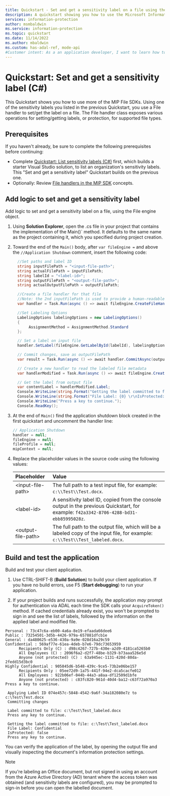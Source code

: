 ```yaml
---
title: Quickstart - Set and get a sensitivity label on a file using the C# MIP SDK
description: A quickstart showing you how to use the Microsoft Information Protection SDK .NET Wrapper to set and get a sensitivity label on a file (C#)
services: information-protection
author: msmbaldwin
ms.service: information-protection
ms.topic: quickstart
ms.date: 11/14/2022
ms.author: mbaldwin
ms.custom: has-adal-ref, mode-api
#Customer intent: As a an application developer, I want to learn how to set labels with the MIP SDK, so that I can use the SDK APIs to apply labels and protection to my own files.
---
```


# Quickstart: Set and get a sensitivity label (C#)

This Quickstart shows you how to use more of the MIP File SDKs. Using one of the sensitivity labels you listed in the previous Quickstart, you use a File handler to set/get the label on a file. The File handler class exposes various operations for setting/getting labels, or protection, for supported file types.

## Prerequisites

If you haven't already, be sure to complete the following prerequisites before continuing:

- Complete [Quickstart: List sensitivity labels (C#)](quick-file-list-labels-csharp.md) first, which builds a starter Visual Studio solution, to list an organization's sensitivity labels. This "Set and get a sensitivity label" Quickstart builds on the previous one.
- Optionally: Review [File handlers in the MIP SDK](concept-handler-file-cpp.md) concepts.

## Add logic to set and get a sensitivity label

Add logic to set and get a sensitivity label on a file, using the File engine object.

1. Using **Solution Explorer**, open the .cs file in your project that contains the implementation of the Main()` method. It defaults to the same name as the project containing it, which you specified during project creation.

2. Toward the end of the `Main()` body, after `var fileEngine =` and above the `//Application Shutdown` comment, insert the following code:

   ```csharp
     //Set paths and label ID
     string inputFilePath = "<input-file-path>";
     string actualFilePath = inputFilePath;
     string labelId = "<label-id>";
     string outputFilePath = "<output-file-path>";
     string actualOutputFilePath = outputFilePath;

     //Create a file handler for that file
     //Note: the 2nd inputFilePath is used to provide a human-readable content identifier for admin auditing.
     var handler = Task.Run(async () => await fileEngine.CreateFileHandlerAsync(inputFilePath, actualFilePath, true)).Result;

     //Set Labeling Options
     LabelingOptions labelingOptions = new LabelingOptions()
     {
          AssignmentMethod = AssignmentMethod.Standard
     };

     // Set a label on input file
     handler.SetLabel(fileEngine.GetLabelById(labelId), labelingOptions, new ProtectionSettings());

     // Commit changes, save as outputFilePath
     var result = Task.Run(async () => await handler.CommitAsync(outputFilePath)).Result;

     // Create a new handler to read the labeled file metadata
     var handlerModified = Task.Run(async () => await fileEngine.CreateFileHandlerAsync(outputFilePath, actualOutputFilePath, true)).Result;

     // Get the label from output file
     var contentLabel = handlerModified.Label;
     Console.WriteLine(string.Format("Getting the label committed to file: {0}", outputFilePath));
     Console.WriteLine(string.Format("File Label: {0} \r\nIsProtected: {1}", contentLabel.Label.Name, contentLabel.IsProtectionAppliedFromLabel.ToString()));
     Console.WriteLine("Press a key to continue.");
     Console.ReadKey();
   ```

3. At the end of `Main()` find the application shutdown block created in the first quickstart and uncomment the handler line:

   ```csharp
   // Application Shutdown
   handler = null;
   fileEngine = null;
   fileProfile = null;
   mipContext = null;
   ```

4. Replace the placeholder values in the source code using the following values:

   | Placeholder | Value |
   |:----------- |:----- |
   | \<input-file-path\> | The full path to a test input file, for example: `c:\\Test\\Test.docx`. |
   | \<label-id\> | A sensitivity label ID, copied from the console output in the previous Quickstart, for example: `f42a3342-8706-4288-bd31-ebb85995028z`. |
   | \<output-file-path\> | The full path to the output file, which will be a labeled copy of the input file, for example: `c:\\Test\\Test_labeled.docx`. |

## Build and test the application

Build and test your client application.

1. Use CTRL-SHIFT-B (**Build Solution**) to build your client application. If you have no build errors, use F5 (**Start debugging**) to run your application.

2. If your project builds and runs successfully, the application *may* prompt for authentication via ADAL each time the SDK calls your `AcquireToken()` method. If cached credentials already exist, you won't be prompted to sign in and see the list of labels, followed by the information on the applied label and modified file.

  ```console
  Personal : 73c47c6a-eb00-4a6a-8e19-efaada66dee6
  Public : 73254501-3d5b-4426-979a-657881dfcb1e
  General : da480625-e536-430a-9a9e-028d16a29c59
  Confidential : 569af77e-61ea-4deb-b7e6-79dc73653959
        Recipients Only (C) : d98c4267-727b-430e-a2d9-4181ca5265b0
        All Employees (C) : 2096f6a2-d2f7-48be-b329-b73aaa526e5d
        Anyone (not protected) (C) : 63a945ec-1131-420d-80da-2fedd15d3bc0
  Highly Confidential : 905845d6-b548-439c-9ce5-73b2e06be157
        Recipients Only : 05ee72d9-1a75-441f-94e2-dca5cacfe012
        All Employees : 922b06ef-044b-44a3-a8aa-df12509d1bfe
        Anyone (not protected) : c83fc820-961d-40d4-ba12-c63f72a970a3
  Press a key to continue.

   Applying Label ID 074e457c-5848-4542-9a6f-34a182080e7z to c:\Test\Test.docx
   Committing changes

   Label committed to file: c:\Test\Test_labeled.docx
   Press any key to continue.

   Getting the label committed to file: c:\Test\Test_labeled.docx
   File Label: Confidential
   IsProtected: false   
   Press any key to continue.
   ```

You can verify the application of the label, by opening the output file and visually inspecting the document's information protection settings.

> [!NOTE]
> If you're labeling an Office document, but not signed in using an account from the Azure Active Directory (AD) tenant where the access token was obtained (and sensitivity labels are configured), you may be prompted to sign-in before you can open the labelled document.
